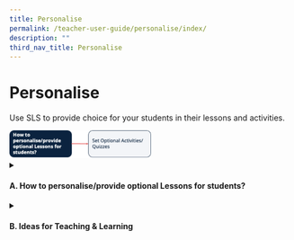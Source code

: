 ```yaml
---
title: Personalise
permalink: /teacher-user-guide/personalise/index/
description: ""
third_nav_title: Personalise
---
```

<h1>Personalise</h1>
<p>Use SLS to provide choice for your students in their lessons and activities.</p>
<img style="width: 50%;" src="/images/2Teacher/Flow-Personalise.svg">

<details>
<summary><h4>A. How to personalise/provide optional Lessons for students?</h4></summary>
<ul>
<li><a target="_blank" href="/teacher-user-guide/personalise/set-optional-activities-and-quizzes/">(A1,i) Set Optional Activities &amp; Quizzes</a></li>
</ul>
</details>
<details>
<summary><h4>B. Ideas for Teaching &amp; Learning</h4></summary>
<ul>
<li><a target="_blank" href="/files/Userguide/Downloadable%20Resources/R18_Enhanced_Lesson_Authoring_navigation.pdf">(B1,i) Enhanced Lesson Authoring and Navigation</a></li>
</ul>
</details>
